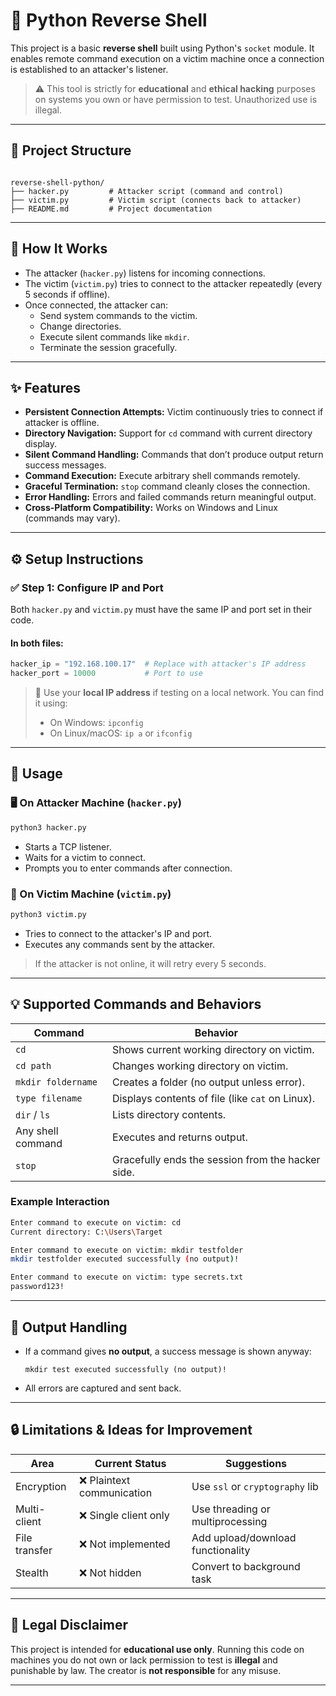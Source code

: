 # 🐍 Python Reverse Shell

This project is a basic **reverse shell** built using Python's `socket` module. It enables remote command execution on a victim machine once a connection is established to an attacker's listener.

> ⚠️ This tool is strictly for **educational** and **ethical hacking** purposes on systems you own or have permission to test. Unauthorized use is illegal.

---

## 📁 Project Structure

```

reverse-shell-python/
├── hacker.py         # Attacker script (command and control)
├── victim.py         # Victim script (connects back to attacker)
├── README.md         # Project documentation

````

---

## 🧠 How It Works

- The attacker (`hacker.py`) listens for incoming connections.
- The victim (`victim.py`) tries to connect to the attacker repeatedly (every 5 seconds if offline).
- Once connected, the attacker can:
  - Send system commands to the victim.
  - Change directories.
  - Execute silent commands like `mkdir`.
  - Terminate the session gracefully.

---

## ✨ Features

- **Persistent Connection Attempts:** Victim continuously tries to connect if attacker is offline.
- **Directory Navigation:** Support for `cd` command with current directory display.
- **Silent Command Handling:** Commands that don’t produce output return success messages.
- **Command Execution:** Execute arbitrary shell commands remotely.
- **Graceful Termination:** `stop` command cleanly closes the connection.
- **Error Handling:** Errors and failed commands return meaningful output.
- **Cross-Platform Compatibility:** Works on Windows and Linux (commands may vary).

---

## ⚙️ Setup Instructions

### ✅ Step 1: Configure IP and Port

Both `hacker.py` and `victim.py` must have the same IP and port set in their code.

#### In both files:
```python
hacker_ip = "192.168.100.17"  # Replace with attacker's IP address
hacker_port = 10000           # Port to use
````

> 📌 Use your **local IP address** if testing on a local network. You can find it using:
>
> * On Windows: `ipconfig`
> * On Linux/macOS: `ip a` or `ifconfig`

---

## 🚀 Usage

### 🖥️ On Attacker Machine (`hacker.py`)

```bash
python3 hacker.py
```

* Starts a TCP listener.
* Waits for a victim to connect.
* Prompts you to enter commands after connection.

### 🧷 On Victim Machine (`victim.py`)

```bash
python3 victim.py
```

* Tries to connect to the attacker's IP and port.
* Executes any commands sent by the attacker.

> If the attacker is not online, it will retry every 5 seconds.

---

## 💡 Supported Commands and Behaviors

| Command            | Behavior                                          |
| ------------------ | ------------------------------------------------- |
| `cd`               | Shows current working directory on victim.        |
| `cd path`          | Changes working directory on victim.              |
| `mkdir foldername` | Creates a folder (no output unless error).        |
| `type filename`    | Displays contents of file (like `cat` on Linux).  |
| `dir` / `ls`       | Lists directory contents.                         |
| Any shell command  | Executes and returns output.                      |
| `stop`             | Gracefully ends the session from the hacker side. |

### Example Interaction

```bash
Enter command to execute on victim: cd
Current directory: C:\Users\Target

Enter command to execute on victim: mkdir testfolder
mkdir testfolder executed successfully (no output)!

Enter command to execute on victim: type secrets.txt
password123!
```

---

## 🧪 Output Handling

* If a command gives **no output**, a success message is shown anyway:

  ```
  mkdir test executed successfully (no output)!
  ```
* All errors are captured and sent back.

---

## 🔒 Limitations & Ideas for Improvement

| Area          | Current Status            | Suggestions                       |
| ------------- | ------------------------- | --------------------------------- |
| Encryption    | ❌ Plaintext communication | Use `ssl` or `cryptography` lib   |
| Multi-client  | ❌ Single client only      | Use threading or multiprocessing  |
| File transfer | ❌ Not implemented         | Add upload/download functionality |
| Stealth       | ❌ Not hidden              | Convert to background task        |

---

## 📜 Legal Disclaimer

This project is intended for **educational use only**. Running this code on machines you do not own or lack permission to test is **illegal** and punishable by law. The creator is **not responsible** for any misuse.

---
